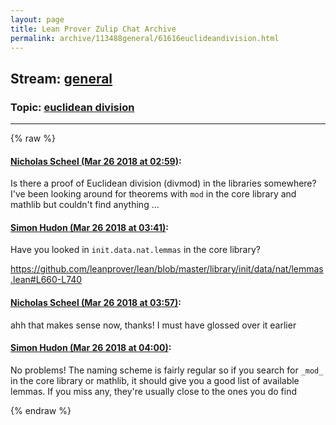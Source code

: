 ```yaml
---
layout: page
title: Lean Prover Zulip Chat Archive 
permalink: archive/113488general/61616euclideandivision.html
---
```


## Stream: [general](index.html)
### Topic: [euclidean division](61616euclideandivision.html)

---


{% raw %}
#### [ Nicholas Scheel (Mar 26 2018 at 02:59)](https://leanprover.zulipchat.com/#narrow/stream/113488-general/topic/euclidean%20division/near/124205800):
Is there a proof of Euclidean division (divmod) in the libraries somewhere? I've been looking around for theorems with `mod` in the core library and mathlib but couldn't find anything ...

#### [ Simon Hudon (Mar 26 2018 at 03:41)](https://leanprover.zulipchat.com/#narrow/stream/113488-general/topic/euclidean%20division/near/124206823):
Have you looked in `init.data.nat.lemmas` in the core library?

https://github.com/leanprover/lean/blob/master/library/init/data/nat/lemmas.lean#L660-L740

#### [ Nicholas Scheel (Mar 26 2018 at 03:57)](https://leanprover.zulipchat.com/#narrow/stream/113488-general/topic/euclidean%20division/near/124207213):
ahh that makes sense now, thanks! I must have glossed over it earlier

#### [ Simon Hudon (Mar 26 2018 at 04:00)](https://leanprover.zulipchat.com/#narrow/stream/113488-general/topic/euclidean%20division/near/124207315):
No problems! The naming scheme is fairly regular so if you search for `_mod_` in the core library or mathlib, it should give you a good list of available lemmas. If you miss any, they're usually close to the ones you do find


{% endraw %}

